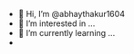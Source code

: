 - 👋 Hi, I’m @abhaythakur1604
- 👀 I’m interested in ...
- 🌱 I’m currently learning ...
- 

<!---
abhaythakur1604/abhaythakur1604 is a ✨ special ✨ repository because its `README.md` (this file) appears on your GitHub profile.
You can click the Preview link to take a look at your changes.
--->
